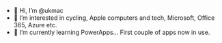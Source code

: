 - 👋 Hi, I’m @ukmac
- 👀 I’m interested in cycling, Apple computers and tech, Microsoft, Office 365, Azure etc.
- 🌱 I’m currently learning PowerApps... First couple of apps now in use.
<!---
ukmac/ukmac is a ✨ special ✨ repository because its `README.md` (this file) appears on your GitHub profile.
You can click the Preview link to take a look at your changes.
--->
